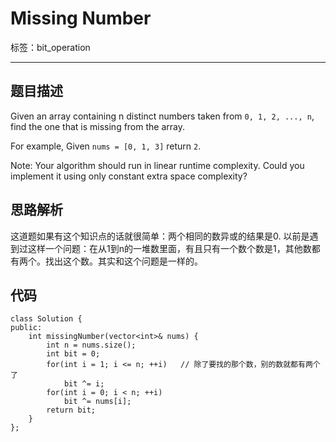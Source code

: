 ﻿# Missing Number

标签：bit_operation 

---
## 题目描述
Given an array containing n distinct numbers taken from `0, 1, 2, ..., n`, find the one that is missing from the array.

For example,
Given `nums = [0, 1, 3]` return `2`.

Note:
Your algorithm should run in linear runtime complexity. Could you implement it using only constant extra space complexity? 

## 思路解析
这道题如果有这个知识点的话就很简单：两个相同的数异或的结果是0.
以前是遇到过这样一个问题：在从1到n的一堆数里面，有且只有一个数个数是1，其他数都有两个。找出这个数。其实和这个问题是一样的。

## 代码
```
class Solution {
public:
    int missingNumber(vector<int>& nums) {
        int n = nums.size();
        int bit = 0;
        for(int i = 1; i <= n; ++i)   // 除了要找的那个数，别的数就都有两个了
            bit ^= i;
        for(int i = 0; i < n; ++i)
            bit ^= nums[i];
        return bit;
    }
};
```



